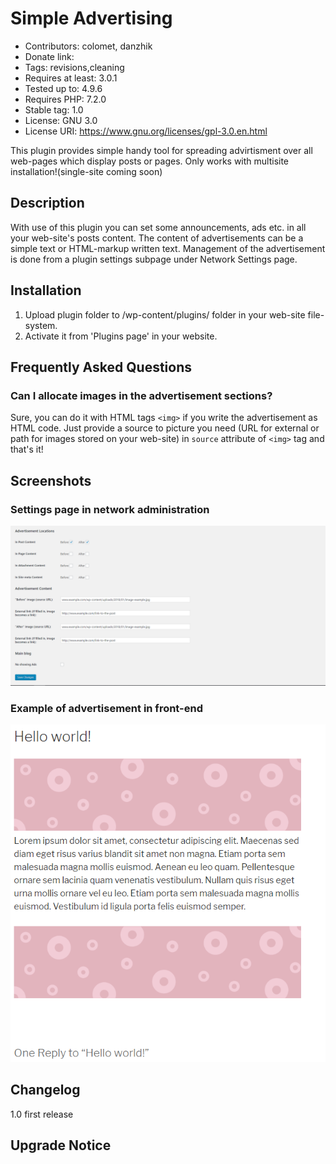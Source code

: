 # Simple Advertising

* Contributors: colomet, danzhik
* Donate link:
* Tags: revisions,cleaning
* Requires at least: 3.0.1
* Tested up to: 4.9.6
* Requires PHP: 7.2.0
* Stable tag: 1.0
* License: GNU 3.0
* License URI: https://www.gnu.org/licenses/gpl-3.0.en.html
 
This plugin provides simple handy tool for spreading advirtisment over all web-pages which display posts or pages. Only works with multisite installation!(single-site coming soon)
 
## Description 
 
With use of this plugin you can set some announcements, ads etc. in all your web-site's posts content. The content of advertisements can be a simple text or HTML-markup written text. Management of the advertisement is done from a plugin settings subpage under Network Settings page. 
 
## Installation 
 
1. Upload plugin folder to /wp-content/plugins/ folder in your web-site file-system.
1. Activate it from 'Plugins page' in your website.
 
## Frequently Asked Questions 
 
### Can I allocate images in the advertisement sections?

Sure, you can do it with HTML tags `<img>` if you write the advertisement as HTML code. Just provide a source to picture you need (URL for external or path for images stored on your web-site) in `source` attribute of `<img>` tag and that's it!

 
## Screenshots 
 
### Settings page in network administration
![Settings Page Network](/wp-assets/screenshot-1.png) 

### Example of advertisement in front-end
![Example](/wp-assets/screenshot-2.png)
 
## Changelog 

1.0 first release

 
## Upgrade Notice 
